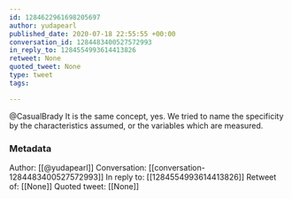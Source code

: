 ```yaml
---
id: 1284622961698205697
author: yudapearl
published_date: 2020-07-18 22:55:55 +00:00
conversation_id: 1284483400527572993
in_reply_to: 1284554993614413826
retweet: None
quoted_tweet: None
type: tweet
tags:

---
```


@CasualBrady It is the same concept, yes. We tried to name the specificity by the  characteristics assumed, or the variables which are measured.

### Metadata

Author: [[@yudapearl]]
Conversation: [[conversation-1284483400527572993]]
In reply to: [[1284554993614413826]]
Retweet of: [[None]]
Quoted tweet: [[None]]
